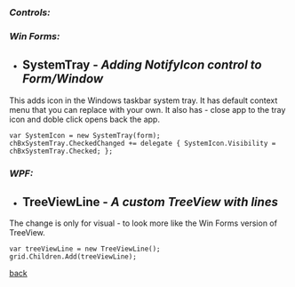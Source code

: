 ### *Controls:*

### *Win Forms:*

- ## SystemTray - *Adding NotifyIcon control to Form/Window*

This adds icon in the Windows taskbar system tray. It has default context menu that you can replace with your own. It also has - close app to the tray icon and doble click opens back the app.

```
var SystemIcon = new SystemTray(form);
chBxSystemTray.CheckedChanged += delegate { SystemIcon.Visibility = chBxSystemTray.Checked; };
```

### *WPF:*

- ## TreeViewLine - *A custom TreeView with lines*

The change is only for visual - to look more like the Win Forms version of TreeView.

```
var treeViewLine = new TreeViewLine();
grid.Children.Add(treeViewLine);
```

[back](../README.md)
